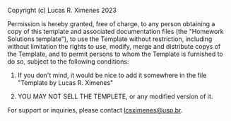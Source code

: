 Copyright (c) Lucas R. Ximenes 2023

Permission is hereby granted, free of charge, to any person obtaining a copy of this template and associated documentation files (the "Homework Solutions template"), to use the Template without restriction, including without limitation the rights to use, modify, merge and distribute copys of the Template, and to permit persons to whom the Template is furnished to do so, subject to the following conditions:

1. If you don't mind, it would be nice to add it somewhere in the file "Template by Lucas R. Ximenes"

2. YOU MAY NOT SELL THE TEMPLETE, or any modified version of it.

For support or inquiries, please contact lcsximenes@usp.br.